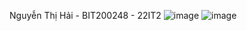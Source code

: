 Nguyễn Thị Hải - BIT200248 - 22IT2
![image](https://github.com/user-attachments/assets/9a4f9253-d690-4125-9cc4-c8feec54015d)
![image](https://github.com/user-attachments/assets/2fd908ba-f9b0-4a3a-9db9-908c6edd768c)
